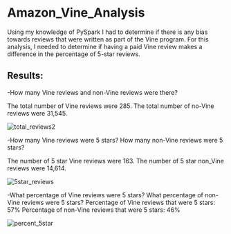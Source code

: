 # Amazon_Vine_Analysis
Using my knowledge of PySpark I had to determine if there is any bias towards reviews that were written as part of the Vine program. For this analysis, 
I needed to determine if having a paid Vine review makes a difference in the percentage of 5-star reviews.

## Results:

-How many Vine reviews and non-Vine reviews were there?

  The total number of Vine reviews were 285.
  The total number of no-Vine reviews were 31,545.
  
![total_reviews2](https://user-images.githubusercontent.com/86200136/137648418-87850a8c-ce53-412a-948c-097f35e6f13c.png)


-How many Vine reviews were 5 stars? How many non-Vine reviews were 5 stars?

  The number of 5 star Vine reviews were 163.
  The number of 5 star non_Vine reviews were 14,614.
  
  ![5star_reviews](https://user-images.githubusercontent.com/86200136/137648639-4f3208b8-e44f-429a-ab85-fb88de79d24a.png)

  
  -What percentage of Vine reviews were 5 stars? What percentage of non-Vine reviews were 5 stars?
    Percentage of Vine reviews that were 5 stars: 57%
    Percentage of non-Vine reviews that were 5 stars: 46%
  
  
![percent_5star](https://user-images.githubusercontent.com/86200136/137648708-09892f79-ef61-49eb-91d0-a7d95229fe67.png)
